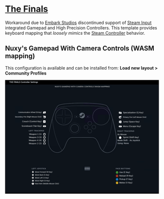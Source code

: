 # [The Finals](https://store.steampowered.com/app/2073850/THE_FINALS)

Workaround due to [Embark Studios](https://www.embark-studios.com) discontinued support of [Steam Input](https://partner.steamgames.com/doc/features/steam_controller) integrated Gamepad and High Precision Controllers.  This template provides keyboard mapping that _loosely mimics_ the [Steam Controller](https://store.steampowered.com/app/353370/Steam_Controller) behavior.

## Nuxy's Gamepad With Camera Controls (WASM mapping)

This configuration is available and can be installed from: **Load new layout > Community Profiles**

![Preview](https://raw.githubusercontent.com/nuxy/Steam-Input-Gamepad-Settings/refs/heads/master/Steam%20Controller%20Config/The%20Finals/preview.png)
